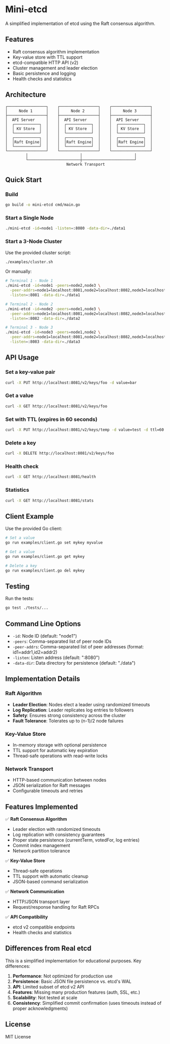 # Mini-etcd

A simplified implementation of etcd using the Raft consensus algorithm.

## Features

- Raft consensus algorithm implementation
- Key-value store with TTL support
- etcd-compatible HTTP API (v2)
- Cluster management and leader election
- Basic persistence and logging
- Health checks and statistics

## Architecture

```
┌─────────────────┐    ┌─────────────────┐    ┌─────────────────┐
│     Node 1      │    │     Node 2      │    │     Node 3      │
├─────────────────┤    ├─────────────────┤    ├─────────────────┤
│  API Server     │    │  API Server     │    │  API Server     │
│  ┌───────────┐  │    │  ┌───────────┐  │    │  ┌───────────┐  │
│  │ KV Store  │  │    │  │ KV Store  │  │    │  │ KV Store  │  │
│  └───────────┘  │    │  └───────────┘  │    │  └───────────┘  │
│  ┌───────────┐  │    │  ┌───────────┐  │    │  ┌───────────┐  │
│  │Raft Engine│  │    │  │Raft Engine│  │    │  │Raft Engine│  │
│  └───────────┘  │    │  └───────────┘  │    │  └───────────┘  │
└─────────────────┘    └─────────────────┘    └─────────────────┘
         │                       │                       │
         └───────────────────────┼───────────────────────┘
                           Network Transport
```

## Quick Start

### Build

```bash
go build -o mini-etcd cmd/main.go
```

### Start a Single Node

```bash
./mini-etcd -id=node1 -listen=:8080 -data-dir=./data1
```

### Start a 3-Node Cluster

Use the provided cluster script:

```bash
./examples/cluster.sh
```

Or manually:

```bash
# Terminal 1 - Node 1
./mini-etcd -id=node1 -peers=node2,node3 \
  -peer-addrs=node1=localhost:8081,node2=localhost:8082,node3=localhost:8083 \
  -listen=:8081 -data-dir=./data1

# Terminal 2 - Node 2  
./mini-etcd -id=node2 -peers=node1,node3 \
  -peer-addrs=node1=localhost:8081,node2=localhost:8082,node3=localhost:8083 \
  -listen=:8082 -data-dir=./data2

# Terminal 3 - Node 3
./mini-etcd -id=node3 -peers=node1,node2 \
  -peer-addrs=node1=localhost:8081,node2=localhost:8082,node3=localhost:8083 \
  -listen=:8083 -data-dir=./data3
```

## API Usage

### Set a key-value pair

```bash
curl -X PUT http://localhost:8081/v2/keys/foo -d value=bar
```

### Get a value

```bash
curl -X GET http://localhost:8081/v2/keys/foo
```

### Set with TTL (expires in 60 seconds)

```bash
curl -X PUT http://localhost:8081/v2/keys/temp -d value=test -d ttl=60
```

### Delete a key

```bash
curl -X DELETE http://localhost:8081/v2/keys/foo
```

### Health check

```bash
curl -X GET http://localhost:8081/health
```

### Statistics

```bash
curl -X GET http://localhost:8081/stats
```

## Client Example

Use the provided Go client:

```bash
# Set a value
go run examples/client.go set mykey myvalue

# Get a value
go run examples/client.go get mykey

# Delete a key
go run examples/client.go del mykey
```

## Testing

Run the tests:

```bash
go test ./tests/...
```

## Command Line Options

- `-id`: Node ID (default: "node1")
- `-peers`: Comma-separated list of peer node IDs
- `-peer-addrs`: Comma-separated list of peer addresses (format: id1=addr1,id2=addr2)
- `-listen`: Listen address (default: ":8080")
- `-data-dir`: Data directory for persistence (default: "./data")

## Implementation Details

### Raft Algorithm

- **Leader Election**: Nodes elect a leader using randomized timeouts
- **Log Replication**: Leader replicates log entries to followers
- **Safety**: Ensures strong consistency across the cluster
- **Fault Tolerance**: Tolerates up to (n-1)/2 node failures

### Key-Value Store

- In-memory storage with optional persistence
- TTL support for automatic key expiration
- Thread-safe operations with read-write locks

### Network Transport

- HTTP-based communication between nodes
- JSON serialization for Raft messages
- Configurable timeouts and retries

## Features Implemented

✅ **Raft Consensus Algorithm**
- Leader election with randomized timeouts
- Log replication with consistency guarantees
- Proper state persistence (currentTerm, votedFor, log entries)
- Commit index management
- Network partition tolerance

✅ **Key-Value Store**
- Thread-safe operations
- TTL support with automatic cleanup
- JSON-based command serialization

✅ **Network Communication**
- HTTP/JSON transport layer
- Request/response handling for Raft RPCs

✅ **API Compatibility**
- etcd v2 compatible endpoints
- Health checks and statistics

## Differences from Real etcd

This is a simplified implementation for educational purposes. Key differences:

1. **Performance**: Not optimized for production use
2. **Persistence**: Basic JSON file persistence vs. etcd's WAL
3. **API**: Limited subset of etcd v2 API
4. **Features**: Missing many production features (auth, SSL, etc.)
5. **Scalability**: Not tested at scale
6. **Consistency**: Simplified commit confirmation (uses timeouts instead of proper acknowledgments)

## License

MIT License